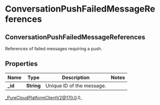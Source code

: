 # ConversationPushFailedMessageReferences

## ConversationPushFailedMessageReferences
References of failed messages requiring a push.

## Properties

|Name | Type | Description | Notes|
|------------ | ------------- | ------------- | -------------|
| **_id** | **String** | Unique ID of the message. | |



_PureCloudPlatformClientV2@170.0.0_
